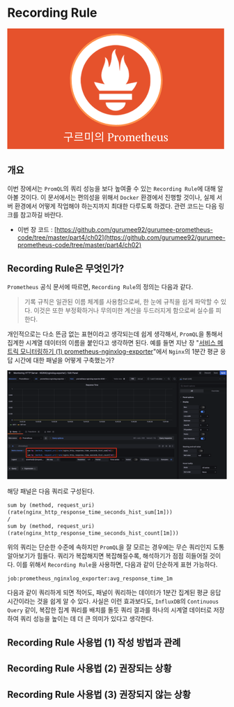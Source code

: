 # Recording Rule

![logo](../../logo.png)

## 개요

이번 장에서는 `PromQL`의 쿼리 성능을 보다 높여줄 수 있는 `Recording Rule`에 대해 알아볼 것이다. 이 문서에서는 편의성을 위해서 `Docker` 환경에서 진행할 것이나, 실제 서버 환경에서 어떻게 작업해야 하는지까지 최대한 다루도록 하겠다. 관련 코드는 다음 링크를 참고하길 바란다.

* 이번 장 코드 : [https://github.com/gurumee92/gurumee-prometheus-code/tree/master/part4/ch02](https://github.com/gurumee92/gurumee-prometheus-code/tree/master/part4/ch02)

## Recording Rule은 무엇인가?

`Prometheus` 공식 문서에 따르면, `Recording Rule`의 정의는 다음과 같다.

> 기록 규칙은 일관된 이름 체계를 사용함으로써, 한 눈에 규칙을 쉽게 파악할 수 있다. 이것은 또한 부정확하거나 무의미한 계산을 두드러지게 함으로써 실수를 피한다.

개인적으로는 다소 뜬금 없는 표현이라고 생각되는데 쉽게 생각해서, `PromQL`을 통해서 집계한 시계열 데이터의 이름을 붙인다고 생각하면 된다. 예를 들면 지난 장 "[서비스 메트릭 모니터링하기 (1) prometheus-nginxlog-exporter]()"에서 `Nginx`의 1분간 평균 응답 시간에 대한 패널을 어떻게 구축했는가?

![grafana > response time](./01.png)

해당 패널은 다음 쿼리로 구성된다.

```
sum by (method, request_uri)(rate(nginx_http_response_time_seconds_hist_sum[1m])) 
/ 
sum by (method, request_uri)(rate(nginx_http_response_time_seconds_hist_count[1m]))
```

위의 쿼리는 단순한 수준에 속하지만 `PromQL`을 잘 모르는 경우에는 무슨 쿼리인지 도통 알아보기가 힘들다. 쿼리가 복잡해지면 복잡해질수록, 해석하기가 점점 히들어질 것이다. 이를 위해서 `Recording Rule`을 사용하면, 다음과 같이 단순하게 표현 가능하다.

```
job:prometheus_nginxlog_exporter:avg_response_time_1m
```

다음과 같이 쿼리하게 되면 적어도, 패널이 쿼리하는 데이터가 1분간 집계된 평균 응답 시간이라는 것을 쉽게 알 수 있다. 사실은 이런 효과보다도, `InfluxDB`의 `Continuous Query` 같이, 복잡한 집계 쿼리를 배치를 돌듯 쿼리 결과를 하나의 시계열 데이터로 저장하여 쿼리 성능을 높이는 데 더 큰 의미가 있다고 생각한다.

## Recording Rule 사용법 (1) 작성 방법과 관례

## Recording Rule 사용법 (2) 권장되는 상황

## Recording Rule 사용법 (3) 권장되지 않는 상황